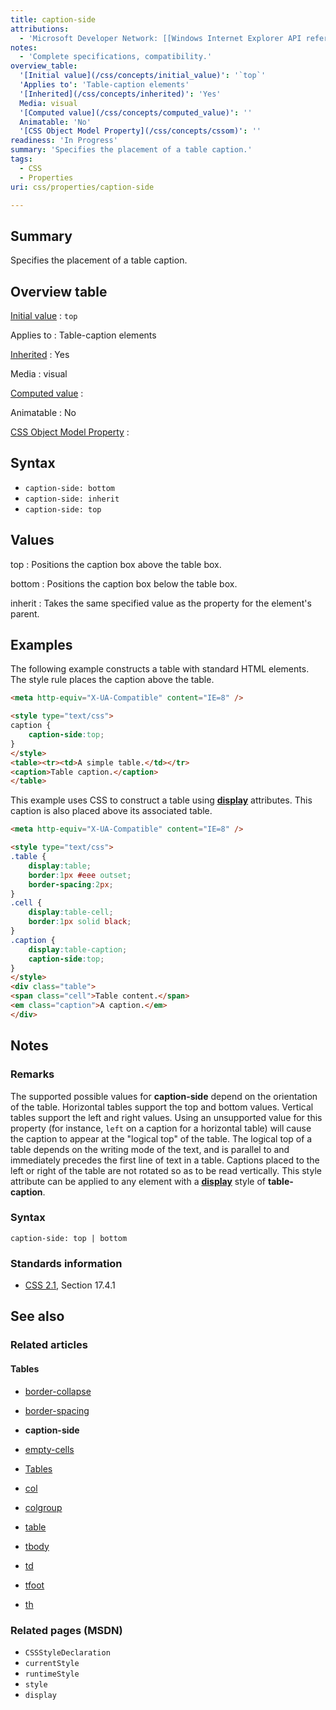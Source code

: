 ```yaml
---
title: caption-side
attributions:
  - 'Microsoft Developer Network: [[Windows Internet Explorer API reference](http://msdn.microsoft.com/en-us/library/ie/hh828809%28v=vs.85%29.aspx) Article]'
notes:
  - 'Complete specifications, compatibility.'
overview_table:
  '[Initial value](/css/concepts/initial_value)': '`top`'
  'Applies to': 'Table-caption elements'
  '[Inherited](/css/concepts/inherited)': 'Yes'
  Media: visual
  '[Computed value](/css/concepts/computed_value)': ''
  Animatable: 'No'
  '[CSS Object Model Property](/css/concepts/cssom)': ''
readiness: 'In Progress'
summary: 'Specifies the placement of a table caption.'
tags:
  - CSS
  - Properties
uri: css/properties/caption-side

---
```

## <span>Summary</span>

Specifies the placement of a table caption.

## <span>Overview table</span>

[Initial value](/css/concepts/initial_value)
:   `top`

Applies to
:   Table-caption elements

[Inherited](/css/concepts/inherited)
:   Yes

Media
:   visual

[Computed value](/css/concepts/computed_value)
:

Animatable
:   No

[CSS Object Model Property](/css/concepts/cssom)
:

## <span>Syntax</span>

-   `caption-side: bottom`
-   `caption-side: inherit`
-   `caption-side: top`

## <span>Values</span>

top
:   Positions the caption box above the table box.

bottom
:   Positions the caption box below the table box.

inherit
:   Takes the same specified value as the property for the element's parent.

## <span>Examples</span>

The following example constructs a table with standard HTML elements. The style rule places the caption above the table.

``` html
<meta http-equiv="X-UA-Compatible" content="IE=8" />

<style type="text/css">
caption {
    caption-side:top;
}
</style>
<table><tr><td>A simple table.</td></tr>
<caption>Table caption.</caption>
</table>
```

This example uses CSS to construct a table using [**display**](/css/properties/display) attributes. This caption is also placed above its associated table.

``` html
<meta http-equiv="X-UA-Compatible" content="IE=8" />

<style type="text/css">
.table {
    display:table;
    border:1px #eee outset;
    border-spacing:2px;
}
.cell {
    display:table-cell;
    border:1px solid black;
}
.caption {
    display:table-caption;
    caption-side:top;
}
</style>
<div class="table">
<span class="cell">Table content.</span>
<em class="caption">A caption.</em>
</div>
```

## <span>Notes</span>

### <span>Remarks</span>

The supported possible values for **caption-side** depend on the orientation of the table. Horizontal tables support the top and bottom values. Vertical tables support the left and right values. Using an unsupported value for this property (for instance, `left` on a caption for a horizontal table) will cause the caption to appear at the "logical top" of the table. The logical top of a table depends on the writing mode of the text, and is parallel to and immediately precedes the first line of text in a table. Captions placed to the left or right of the table are not rotated so as to be read vertically. This style attribute can be applied to any element with a [**display**](/css/properties/display) style of **table-caption**.

### <span>Syntax</span>

`caption-side: top | bottom`

### <span>Standards information</span>

-   [CSS 2.1](http://go.microsoft.com/fwlink/p/?linkid=203757), Section 17.4.1

## <span>See also</span>

### <span>Related articles</span>

#### <span>Tables</span>

-   [border-collapse](/css/properties/border-collapse)

-   [border-spacing](/css/properties/border-spacing)

-   **caption-side**

-   [empty-cells](/css/properties/empty-cells)

-   [Tables](/css/tables)

-   [col](/html/elements/col)

-   [colgroup](/html/elements/colgroup)

-   [table](/html/elements/table)

-   [tbody](/html/elements/tbody)

-   [td](/html/elements/td)

-   [tfoot](/html/elements/tfoot)

-   [th](/html/elements/th)

### <span>Related pages (MSDN)</span>

-   `CSSStyleDeclaration`
-   `currentStyle`
-   `runtimeStyle`
-   `style`
-   `display`
